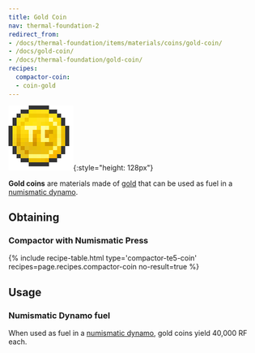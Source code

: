 ```yaml
---
title: Gold Coin
nav: thermal-foundation-2
redirect_from:
- /docs/thermal-foundation/items/materials/coins/gold-coin/
- /docs/gold-coin/
- /docs/thermal-foundation/gold-coin/
recipes:
  compactor-coin:
  - coin-gold
---
```


![Gold coin](/assets/images/thermal-foundation/coin-gold.png){:style="height: 128px"}


**Gold coins** are materials made of
[gold](https://minecraft.gamepedia.com/Gold_Ingot) that can be used as fuel in a
[numismatic dynamo](/docs/thermal-expansion/numismatic-dynamo/).


Obtaining
---------

### Compactor with Numismatic Press
{% include recipe-table.html type='compactor-te5-coin' recipes=page.recipes.compactor-coin no-result=true %}


Usage
-----

### Numismatic Dynamo fuel
When used as fuel in a [numismatic dynamo](/docs/thermal-expansion/numismatic-dynamo/), gold coins
yield 40,000 RF each.
